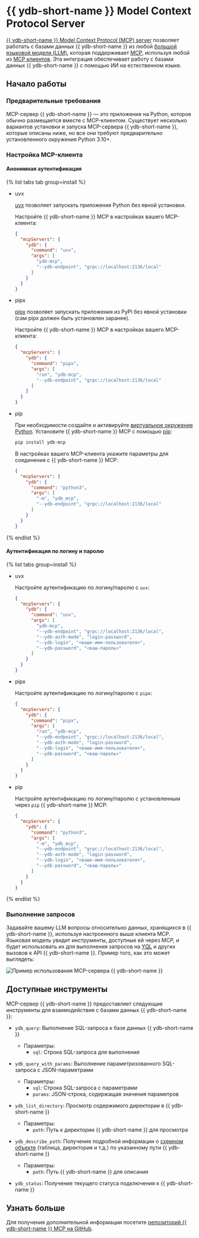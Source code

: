 # {{ ydb-short-name }} Model Context Protocol Server

[{{ ydb-short-name }} Model Context Protocol (MCP) server](https://github.com/ydb-platform/ydb-mcp) позволяет работать с базами данных {{ ydb-short-name }} из любой [большой языковой модели (LLM)](https://ru.wikipedia.org/wiki/Большая_языковая_модель), которая поддерживает [MCP](https://github.com/modelcontextprotocol/servers), используя любой из [MCP клиентов](https://modelcontextprotocol.io/clients). Эта интеграция обеспечивает работу с базами данных {{ ydb-short-name }} с помощью ИИ на естественном языке.

## Начало работы

### Предварительные требования

MCP-сервер {{ ydb-short-name }} — это приложение на Python, которое обычно размещается вместе с MCP-клиентом. Существует несколько вариантов установки и запуска MCP-сервера {{ ydb-short-name }}, которые описаны ниже, но все они требуют предварительно установленного окружения Python 3.10+.

### Настройка MCP-клиента

#### Анонимная аутентификация

{% list tabs tab group=install %}

- uvx

  [uvx](https://docs.astral.sh/uv/guides/tools/) позволяет запускать приложения Python без явной установки.

  Настройте {{ ydb-short-name }} MCP в настройках вашего MCP-клиента:

  ```json
  {
    "mcpServers": {
      "ydb": {
        "command": "uvx",
        "args": [
          "ydb-mcp",
          "--ydb-endpoint", "grpc://localhost:2136/local"
        ]
      }
    }
  }
  ```

- pipx

  [pipx](https://pipx.pypa.io/stable/installation/) позволяет запускать приложения из PyPI без явной установки (сам pipx должен быть установлен заранее).

  Настройте {{ ydb-short-name }} MCP в настройках вашего MCP-клиента:

  ```json
  {
    "mcpServers": {
      "ydb": {
        "command": "pipx",
        "args": [
          "run", "ydb-mcp",
          "--ydb-endpoint", "grpc://localhost:2136/local"
        ]
      }
    }
  }
  ```

- pip

  При необходимости создайте и активируйте [виртуальное окружение Python](https://docs.python.org/3/library/venv.html). Установите {{ ydb-short-name }} MCP с помощью [pip](https://pypi.org/project/pip/):

  ```bash
  pip install ydb-mcp
  ```

  В настройках вашего MCP-клиента укажите параметры для соединения с {{ ydb-short-name }} MCP:

  ```json
  {
    "mcpServers": {
      "ydb": {
        "command": "python3",
        "args": [
          "-m", "ydb_mcp",
          "--ydb-endpoint", "grpc://localhost:2136/local"
        ]
      }
    }
  }
  ```

{% endlist %}

#### Аутентификация по логину и паролю

{% list tabs group=install %}

- uvx

  Настройте аутентификацию по логину/паролю с `uvx`:

  ```json
  {
    "mcpServers": {
      "ydb": {
        "command": "uvx",
        "args": [
          "ydb-mcp",
          "--ydb-endpoint", "grpc://localhost:2136/local",
          "--ydb-auth-mode", "login-password",
          "--ydb-login", "<ваше-имя-пользователя>",
          "--ydb-password", "<ваш-пароль>"
        ]
      }
    }
  }
  ```

- pipx

  Настройте аутентификацию по логину/паролю с `pipx`:

  ```json
  {
    "mcpServers": {
      "ydb": {
        "command": "pipx",
        "args": [
          "run", "ydb-mcp",
          "--ydb-endpoint", "grpc://localhost:2136/local",
          "--ydb-auth-mode", "login-password",
          "--ydb-login", "<ваше-имя-пользователя>",
          "--ydb-password", "<ваш-пароль>"
        ]
      }
    }
  }
  ```

- pip

  Настройте аутентификацию по логину/паролю с установленным через `pip` {{ ydb-short-name }} MCP:

  ```json
  {
    "mcpServers": {
      "ydb": {
        "command": "python3",
        "args": [
          "-m", "ydb_mcp",
          "--ydb-endpoint", "grpc://localhost:2136/local",
          "--ydb-auth-mode", "login-password",
          "--ydb-login", "<ваше-имя-пользователя>",
          "--ydb-password", "<ваш-пароль>"
        ]
      }
    }
  }
  ```

{% endlist %}

### Выполнение запросов

Задавайте вашему LLM вопросы относительно данных, хранящихся в {{ ydb-short-name }}, используя настроенного выше клиента MCP. Языковая модель увидит инструменты, доступные ей через MCP, и будет использовать их для выполнения запросов на [YQL](../../../yql/reference/index.md) и других вызовов к API {{ ydb-short-name }}. Пример того, как это может выглядеть:

![Пример использования MCP-сервера {{ ydb-short-name }}](_assets/example-usage.png)

## Доступные инструменты

MCP-сервер {{ ydb-short-name }} предоставляет следующие инструменты для взаимодействия с базами данных {{ ydb-short-name }}:

* `ydb_query`: Выполнение SQL-запроса к базе данных {{ ydb-short-name }}
  * Параметры:
    * `sql`: Строка SQL-запроса для выполнения

* `ydb_query_with_params`: Выполнение параметризованного SQL-запроса с JSON-параметрами
  * Параметры:
    * `sql`: Строка SQL-запроса с параметрами
    * `params`: JSON-строка, содержащая значения параметров

* `ydb_list_directory`: Просмотр содержимого директории в {{ ydb-short-name }}
  * Параметры:
    * `path`: Путь к директории {{ ydb-short-name }} для просмотра

* `ydb_describe_path`: Получение подробной информации о [схемном объекте](../../../concepts/glossary.md#scheme-object) (таблица, директория и т.д.) по указанному пути {{ ydb-short-name }}
  * Параметры:
    * `path`: Путь {{ ydb-short-name }} для описания

* `ydb_status`: Получение текущего статуса подключения к {{ ydb-short-name }}

## Узнать больше

Для получения дополнительной информации посетите [репозиторий {{ ydb-short-name }} MCP на GitHub](https://github.com/ydb-platform/ydb-mcp).